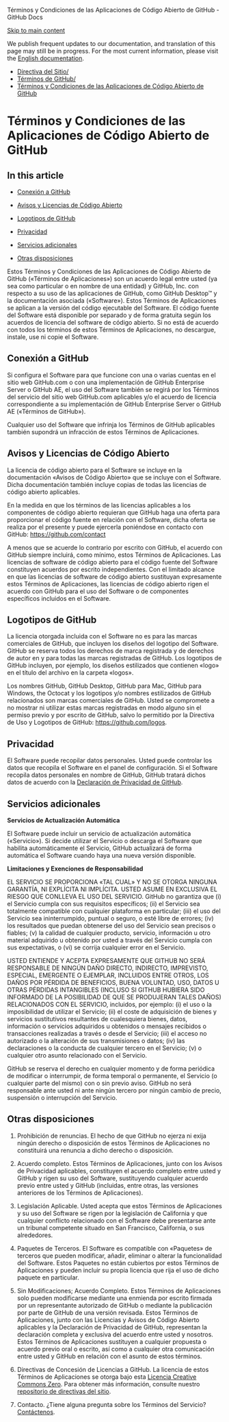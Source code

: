 Términos y Condiciones de las Aplicaciones de Código Abierto de GitHub - GitHub Docs

[Skip to main content](#main-content)

We publish frequent updates to our documentation, and translation of this page may still be in progress. For the most current information, please visit the [English documentation](/en).

* [Directiva del Sitio/](/es/site-policy)
* [Términos de GitHub/](/es/site-policy/github-terms)
* [Términos y Condiciones de las Aplicaciones de Código Abierto de GitHub](/es/site-policy/github-terms/github-open-source-applications-terms-and-conditions)

Términos y Condiciones de las Aplicaciones de Código Abierto de GitHub
==========

In this article
----------

* [Conexión a GitHub](#conexión-a-github)

* [Avisos y Licencias de Código Abierto](#avisos-y-licencias-de-código-abierto)

* [Logotipos de GitHub](#logotipos-de-github)

* [Privacidad](#privacidad)

* [Servicios adicionales](#servicios-adicionales)

* [Otras disposiciones](#otras-disposiciones)

Estos Términos y Condiciones de las Aplicaciones de Código Abierto de GitHub («Términos de Aplicaciones») son un acuerdo legal entre usted (ya sea como particular o en nombre de una entidad) y GitHub, Inc. con respecto a su uso de las aplicaciones de GitHub, como GitHub Desktop™ y la documentación asociada («Software»). Estos Términos de Aplicaciones se aplican a la versión del código ejecutable del Software. El código fuente del Software está disponible por separado y de forma gratuita según los acuerdos de licencia del software de código abierto. Si no está de acuerdo con todos los términos de estos Términos de Aplicaciones, no descargue, instale, use ni copie el Software.

[](#conexión-a-github)[]()Conexión a GitHub
----------

Si configura el Software para que funcione con una o varias cuentas en el sitio web GitHub.com o con una implementación de GitHub Enterprise Server o GitHub AE, el uso del Software también se regirá por los Términos del servicio del sitio web GitHub.com aplicables y/o el acuerdo de licencia correspondiente a su implementación de GitHub Enterprise Server o GitHub AE («Términos de GitHub»).

Cualquier uso del Software que infrinja los Términos de GitHub aplicables también supondrá un infracción de estos Términos de Aplicaciones.

[](#avisos-y-licencias-de-código-abierto)[]()Avisos y Licencias de Código Abierto
----------

La licencia de código abierto para el Software se incluye en la documentación «Avisos de Código Abierto» que se incluye con el Software. Dicha documentación también incluye copias de todas las licencias de código abierto aplicables.

En la medida en que los términos de las licencias aplicables a los componentes de código abierto requieran que GitHub haga una oferta para proporcionar el código fuente en relación con el Software, dicha oferta se realiza por el presente y puede ejercerla poniéndose en contacto con GitHub: <https://github.com/contact>

A menos que se acuerde lo contrario por escrito con GitHub, el acuerdo con GitHub siempre incluirá, como mínimo, estos Términos de Aplicaciones. Las licencias de software de código abierto para el código fuente del Software constituyen acuerdos por escrito independientes. Con el limitado alcance en que las licencias de software de código abierto sustituyan expresamente estos Términos de Aplicaciones, las licencias de código abierto rigen el acuerdo con GitHub para el uso del Software o de componentes específicos incluidos en el Software.

[](#logotipos-de-github)[]()Logotipos de GitHub
----------

La licencia otorgada incluida con el Software no es para las marcas comerciales de GitHub, que incluyen los diseños del logotipo del Software. GitHub se reserva todos los derechos de marca registrada y de derechos de autor en y para todas las marcas registradas de GitHub. Los logotipos de GitHub incluyen, por ejemplo, los diseños estilizados que contienen «logo» en el título del archivo en la carpeta «logos».

Los nombres GitHub, GitHub Desktop, GitHub para Mac, GitHub para Windows, the Octocat y los logotipos y/o nombres estilizados de GitHub relacionados son marcas comerciales de GitHub. Usted se compromete a no mostrar ni utilizar estas marcas registradas en modo alguno sin el permiso previo y por escrito de GitHub, salvo lo permitido por la Directiva de Uso y Logotipos de GitHub: <https://github.com/logos>.

[](#privacidad)[]()Privacidad
----------

El Software puede recopilar datos personales. Usted puede controlar los datos que recopila el Software en el panel de configuración. Si el Software recopila datos personales en nombre de GitHub, GitHub tratará dichos datos de acuerdo con la [Declaración de Privacidad de GitHub](/es/articles/github-privacy-statement).

[](#servicios-adicionales)[]()Servicios adicionales
----------

**Servicios de Actualización Automática**

El Software puede incluir un servicio de actualización automática («Servicio»). Si decide utilizar el Servicio o descarga el Software que habilita automáticamente el Servicio, GitHub actualizará de forma automática el Software cuando haya una nueva versión disponible.

**Limitaciones y Exenciones de Responsabilidad**

EL SERVICIO SE PROPORCIONA «TAL CUAL» Y NO SE OTORGA NINGUNA GARANTÍA, NI EXPLÍCITA NI IMPLÍCITA. USTED ASUME EN EXCLUSIVA EL RIESGO QUE CONLLEVA EL USO DEL SERVICIO. GitHub no garantiza que (i) el Servicio cumpla con sus requisitos específicos; (ii) el Servicio sea totalmente compatible con cualquier plataforma en particular; (iii) el uso del Servicio sea ininterrumpido, puntual o seguro, o esté libre de errores; (iv) los resultados que puedan obtenerse del uso del Servicio sean precisos o fiables; (v) la calidad de cualquier producto, servicio, información u otro material adquirido u obtenido por usted a través del Servicio cumpla con sus expectativas, o (vi) se corrija cualquier error en el Servicio.

USTED ENTIENDE Y ACEPTA EXPRESAMENTE QUE GITHUB NO SERÁ RESPONSABLE DE NINGÚN DAÑO DIRECTO, INDIRECTO, IMPREVISTO, ESPECIAL, EMERGENTE O EJEMPLAR, INCLUIDOS ENTRE OTROS, LOS DAÑOS POR PÉRDIDA DE BENEFICIOS, BUENA VOLUNTAD, USO, DATOS U OTRAS PÉRDIDAS INTANGIBLES (INCLUSO SI GITHUB HUBIERA SIDO INFORMADO DE LA POSIBILIDAD DE QUE SE PRODUJERAN TALES DAÑOS) RELACIONADOS CON EL SERVICIO, incluidos, por ejemplo: (i) el uso o la imposibilidad de utilizar el Servicio; (ii) el coste de adquisición de bienes y servicios sustitutivos resultantes de cualesquiera bienes, datos, información o servicios adquiridos u obtenidos o mensajes recibidos o transacciones realizadas a través o desde el Servicio; (iii) el acceso no autorizado o la alteración de sus transmisiones o datos; (iv) las declaraciones o la conducta de cualquier tercero en el Servicio; (v) o cualquier otro asunto relacionado con el Servicio.

GitHub se reserva el derecho en cualquier momento y de forma periódica de modificar o interrumpir, de forma temporal o permanente, el Servicio (o cualquier parte del mismo) con o sin previo aviso. GitHub no será responsable ante usted ni ante ningún tercero por ningún cambio de precio, suspensión o interrupción del Servicio.

[](#otras-disposiciones)[]()Otras disposiciones
----------

1. Prohibición de renuncias. El hecho de que GitHub no ejerza ni exija ningún derecho o disposición de estos Términos de Aplicaciones no constituirá una renuncia a dicho derecho o disposición.

2. Acuerdo completo. Estos Términos de Aplicaciones, junto con los Avisos de Privacidad aplicables, constituyen el acuerdo completo entre usted y GitHub y rigen su uso del Software, sustituyendo cualquier acuerdo previo entre usted y GitHub (incluidas, entre otras, las versiones anteriores de los Términos de Aplicaciones).

3. Legislación Aplicable. Usted acepta que estos Términos de Aplicaciones y su uso del Software se rigen por la legislación de California y que cualquier conflicto relacionado con el Software debe presentarse ante un tribunal competente situado en San Francisco, California, o sus alrededores.

4. Paquetes de Terceros. El Software es compatible con «Paquetes» de terceros que pueden modificar, añadir, eliminar o alterar la funcionalidad del Software. Estos Paquetes no están cubiertos por estos Términos de Aplicaciones y pueden incluir su propia licencia que rija el uso de dicho paquete en particular.

5. Sin Modificaciones; Acuerdo Completo. Estos Términos de Aplicaciones solo pueden modificarse mediante una enmienda por escrito firmada por un representante autorizado de GitHub o mediante la publicación por parte de GitHub de una versión revisada. Estos Términos de Aplicaciones, junto con las Licencias y Avisos de Código Abierto aplicables y la Declaración de Privacidad de GitHub, representan la declaración completa y exclusiva del acuerdo entre usted y nosotros. Estos Términos de Aplicaciones sustituyen a cualquier propuesta o acuerdo previo oral o escrito, así como a cualquier otra comunicación entre usted y GitHub en relación con el asunto de estos términos.

6. Directivas de Concesión de Licencias a GitHub. La licencia de estos Términos de Aplicaciones se otorga bajo esta [Licencia Creative Commons Zero](https://creativecommons.org/publicdomain/zero/1.0/). Para obtener más información, consulte nuestro [repositorio de directivas del sitio](https://github.com/github/site-policy#license).

7. Contacto. ¿Tiene alguna pregunta sobre los Términos del Servicio? [Contáctenos](https://support.github.com/contact?tags=docs-policy).
